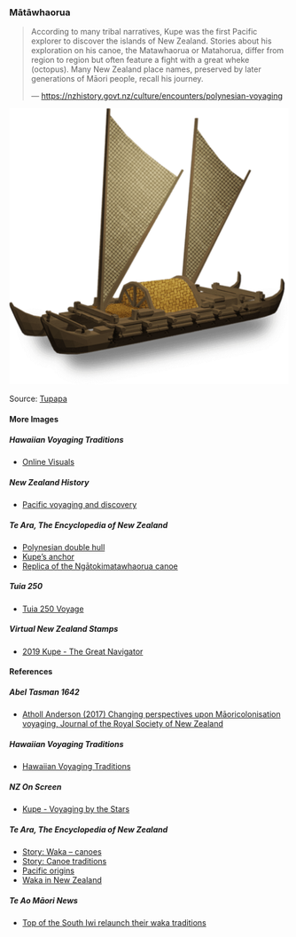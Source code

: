 ### Mātāwhaorua

> According to many tribal narratives,
> Kupe was the first Pacific explorer to discover the islands of New Zealand.
> Stories about his exploration on his canoe,
> the Matawhaorua or Matahorua, differ from region to region
> but often feature a fight with a great wheke (octopus).
> Many New Zealand place names, preserved by later generations
> of Māori people, recall his journey.
>
> — https://nzhistory.govt.nz/culture/encounters/polynesian-voyaging

![Waka](pictures/waka.png)

Source: [Tupapa](https://www.tupapa.nz/)

#### More Images

##### Hawaiian Voyaging Traditions

* [Online Visuals](http://archive.hokulea.com/hoonaauao/resources_visual.html)

##### New Zealand History

* [Pacific voyaging and discovery](https://nzhistory.govt.nz/culture/encounters/polynesian-voyaging)

##### Te Ara, The Encyclopedia of New Zealand

* [Polynesian double hull](https://teara.govt.nz/en/artwork/5987/polynesian-double-hull)
* [Kupe’s anchor](https://teara.govt.nz/en/photograph/2295/kupes-anchor)
* [Replica of the Ngātokimatawhaorua canoe](https://teara.govt.nz/en/photograph/4134/replica-of-the-ngatokimatawhaorua-canoe)

##### Tuia 250

* [Tuia 250 Voyage](https://mch.govt.nz/tuia250/voyage)

##### Virtual New Zealand Stamps

* [2019 Kupe - The Great Navigator](http://virtualnewzealandstamps.blogspot.com/2019/07/2019-kupe-great-navigator.html)

#### References

##### Abel Tasman 1642

* [Atholl Anderson (2017) Changing perspectives upon Māoricolonisation voyaging, Journal of the Royal Society of New Zealand](http://abeltasman.org.nz/articles-research/changing-perspectives-upon-maori-colonisation-voyaging/)

##### Hawaiian Voyaging Traditions

* [Hawaiian Voyaging Traditions](http://archive.hokulea.com/)

##### NZ On Screen

* [Kupe - Voyaging by the Stars](https://www.nzonscreen.com/title/kupe-voyaging-by-the-stars-1993)

##### Te Ara, The Encyclopedia of New Zealand

* [Story: Waka – canoes](https://teara.govt.nz/en/waka-canoes)
* [Story: Canoe traditions](https://teara.govt.nz/en/canoe-traditions)
* [Pacific origins](https://teara.govt.nz/en/waka-canoes/page-1)
* [Waka in New Zealand](https://teara.govt.nz/en/waka-canoes/page-2)

##### Te Ao Māori News

* [Top of the South Iwi relaunch their waka traditions](https://teaomaori.news/top-south-iwi-relaunch-their-waka-traditions)
